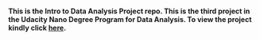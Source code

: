 #### This is the Intro to Data Analysis Project repo. This is the third project in the Udacity Nano Degree Program for Data Analysis. To view the project kindly click [here](http://nbviewer.jupyter.org/github/gautamjo/Udacity_Project_3_Intro_to_data_analysis/blob/master/Project3_The_Titanic_investigation.html). ####